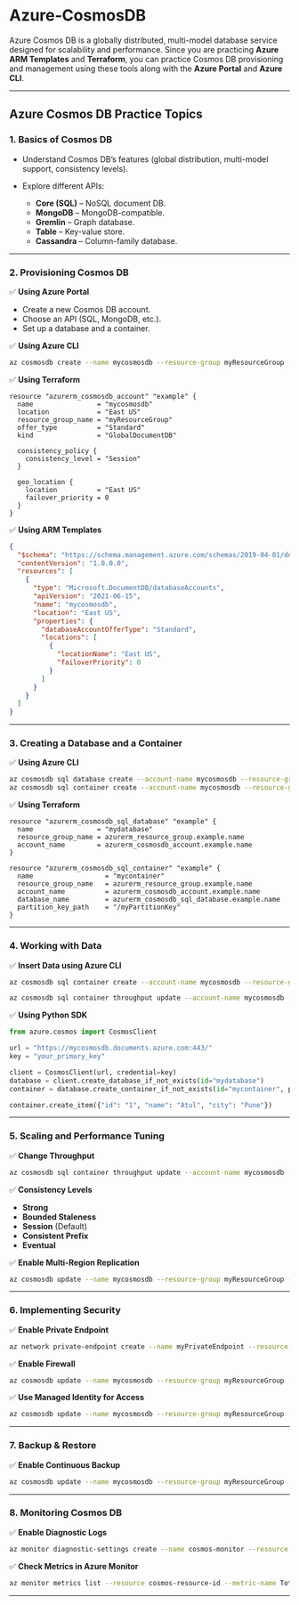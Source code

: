 # Azure-CosmosDB

Azure Cosmos DB is a globally distributed, multi-model database service designed for scalability and performance. Since you are practicing **Azure ARM Templates** and **Terraform**, you can practice Cosmos DB provisioning and management using these tools along with the **Azure Portal** and **Azure CLI**.

---

## **Azure Cosmos DB Practice Topics**

### **1. Basics of Cosmos DB**

* Understand Cosmos DB’s features (global distribution, multi-model support, consistency levels).
* Explore different APIs:

  * **Core (SQL)** – NoSQL document DB.
  * **MongoDB** – MongoDB-compatible.
  * **Gremlin** – Graph database.
  * **Table** – Key-value store.
  * **Cassandra** – Column-family database.

---

### **2. Provisioning Cosmos DB**

✅ **Using Azure Portal**

* Create a new Cosmos DB account.
* Choose an API (SQL, MongoDB, etc.).
* Set up a database and a container.

✅ **Using Azure CLI**

```sh
az cosmosdb create --name mycosmosdb --resource-group myResourceGroup --kind GlobalDocumentDB --locations regionName=eastus failoverPriority=0 isZoneRedundant=False
```

✅ **Using Terraform**

```hcl
resource "azurerm_cosmosdb_account" "example" {
  name                = "mycosmosdb"
  location            = "East US"
  resource_group_name = "myResourceGroup"
  offer_type          = "Standard"
  kind                = "GlobalDocumentDB"

  consistency_policy {
    consistency_level = "Session"
  }

  geo_location {
    location          = "East US"
    failover_priority = 0
  }
}
```

✅ **Using ARM Templates**

```json
{
  "$schema": "https://schema.management.azure.com/schemas/2019-04-01/deploymentTemplate.json#",
  "contentVersion": "1.0.0.0",
  "resources": [
    {
      "type": "Microsoft.DocumentDB/databaseAccounts",
      "apiVersion": "2021-06-15",
      "name": "mycosmosdb",
      "location": "East US",
      "properties": {
        "databaseAccountOfferType": "Standard",
        "locations": [
          {
            "locationName": "East US",
            "failoverPriority": 0
          }
        ]
      }
    }
  ]
}
```

---

### **3. Creating a Database and a Container**

✅ **Using Azure CLI**

```sh
az cosmosdb sql database create --account-name mycosmosdb --resource-group myResourceGroup --name mydatabase
az cosmosdb sql container create --account-name mycosmosdb --resource-group myResourceGroup --database-name mydatabase --name mycontainer --partition-key-path "/myPartitionKey"
```

✅ **Using Terraform**

```hcl
resource "azurerm_cosmosdb_sql_database" "example" {
  name                = "mydatabase"
  resource_group_name = azurerm_resource_group.example.name
  account_name        = azurerm_cosmosdb_account.example.name
}

resource "azurerm_cosmosdb_sql_container" "example" {
  name                  = "mycontainer"
  resource_group_name   = azurerm_resource_group.example.name
  account_name          = azurerm_cosmosdb_account.example.name
  database_name         = azurerm_cosmosdb_sql_database.example.name
  partition_key_path    = "/myPartitionKey"
}
```

---

### **4. Working with Data**

✅ **Insert Data using Azure CLI**

```sh
az cosmosdb sql container create --account-name mycosmosdb --resource-group myResourceGroup --database-name mydatabase --name mycontainer --partition-key-path "/id"

az cosmosdb sql container throughput update --account-name mycosmosdb --resource-group myResourceGroup --database-name mydatabase --name mycontainer --throughput 400
```

✅ **Using Python SDK**

```python
from azure.cosmos import CosmosClient

url = "https://mycosmosdb.documents.azure.com:443/"
key = "your_primary_key"

client = CosmosClient(url, credential=key)
database = client.create_database_if_not_exists(id="mydatabase")
container = database.create_container_if_not_exists(id="mycontainer", partition_key=PartitionKey(path="/id"))

container.create_item({"id": "1", "name": "Atul", "city": "Pune"})
```

---

### **5. Scaling and Performance Tuning**

✅ **Change Throughput**

```sh
az cosmosdb sql container throughput update --account-name mycosmosdb --resource-group myResourceGroup --database-name mydatabase --name mycontainer --throughput 1000
```

✅ **Consistency Levels**

* **Strong**
* **Bounded Staleness**
* **Session** (Default)
* **Consistent Prefix**
* **Eventual**

✅ **Enable Multi-Region Replication**

```sh
az cosmosdb update --name mycosmosdb --resource-group myResourceGroup --enable-multiple-write-locations true
```

---

### **6. Implementing Security**

✅ **Enable Private Endpoint**

```sh
az network private-endpoint create --name myPrivateEndpoint --resource-group myResourceGroup --vnet-name myVnet --subnet mySubnet --private-connection-resource-id mycosmosdb
```

✅ **Enable Firewall**

```sh
az cosmosdb update --name mycosmosdb --resource-group myResourceGroup --ip-range-filter "192.168.1.1"
```

✅ **Use Managed Identity for Access**

```sh
az cosmosdb update --name mycosmosdb --resource-group myResourceGroup --assign-identity
```

---

### **7. Backup & Restore**

✅ **Enable Continuous Backup**

```sh
az cosmosdb update --name mycosmosdb --resource-group myResourceGroup --backup-policy-type Continuous
```

---

### **8. Monitoring Cosmos DB**

✅ **Enable Diagnostic Logs**

```sh
az monitor diagnostic-settings create --name cosmos-monitor --resource cosmos-resource-id --logs '[{"category": "DataPlaneRequests", "enabled": true}]'
```

✅ **Check Metrics in Azure Monitor**

```sh
az monitor metrics list --resource cosmos-resource-id --metric-name TotalRequests
```

---





